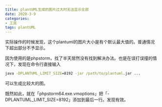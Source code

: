 ```yaml
---
title: plantUML生成的图片过大时无法显示全部
date: 2020-3-9
categories: 
- 工具
tags: plantUML
---
```


实际操作的时候发现，这个plantuml的图片大小是有个默认最大值的。普通情况下超出部分不予显示。

因为使用的是phpstorm，找了半天居然没有找到解决办法。也是在误打误撞的情况下，发现在命令行直接输入
```cmd
java -DPLANTUML_LIMIT_SIZE=8192 -jar /path/to/plantuml.jar ...
```
可以生成比较大的图。

既然如此，就在「phpstorm64.exe.vmoptions」把「-DPLANTUML_LIMIT_SIZE=8192」添加到最后一行。发现有效。
